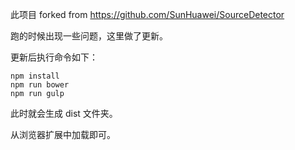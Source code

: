 此项目 forked from https://github.com/SunHuawei/SourceDetector

跑的时候出现一些问题，这里做了更新。

更新后执行命令如下：

```
npm install
npm run bower
npm run gulp
```

此时就会生成 dist 文件夹。

从浏览器扩展中加载即可。
